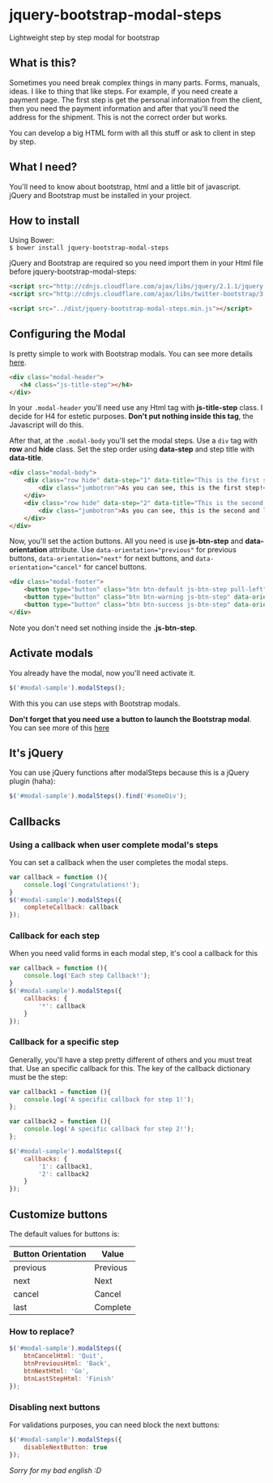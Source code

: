 # jquery-bootstrap-modal-steps
Lightweight step by step modal for bootstrap

## What is this?
Sometimes you need break complex things in many parts. Forms, manuals, ideas. I like to thing that like steps. 
For example, if you need create a payment page. The first step is get the personal information from the client, 
then you need the payment information and after that you'll need the address for the shipment. 
This is not the correct order but works.

You can develop a big HTML form with all this stuff or ask to client in step by step.

## What I need?
You'll need to know about bootstrap, html and a little bit of javascript.
jQuery and Bootstrap must be installed in your project.

## How to install

Using Bower:  
`$ bower install jquery-bootstrap-modal-steps`

jQuery and Bootstrap are required so you need import them in your Html file before jquery-bootstrap-modal-steps:

```html
<script src="http://cdnjs.cloudflare.com/ajax/libs/jquery/2.1.1/jquery.min.js"></script>
<script src="http://cdnjs.cloudflare.com/ajax/libs/twitter-bootstrap/3.2.0/js/bootstrap.min.js"></script>

<script src="../dist/jquery-bootstrap-modal-steps.min.js"></script>
```

## Configuring the Modal

Is pretty simple to work with Bootstrap modals. You can see more details [here](http://getbootstrap.com/javascript/#modals).
 ```html
<div class="modal-header">
    <h4 class="js-title-step"></h4>
</div>
```

In your `.modal-header` you'll need use any Html tag with **js-title-step** class. I decide for H4 for estetic purposes.
**Don't put nothing inside this tag**, the Javascript will do this.

After that, at the `.modal-body` you'll set the modal steps. Use a `div` tag with **row** and **hide** class.
Set the step order using **data-step** and step title with **data-title**.
```html
<div class="modal-body">
    <div class="row hide" data-step="1" data-title="This is the first step!">
        <div class="jumbotron">As you can see, this is the first step!</div>
    </div>
    <div class="row hide" data-step="2" data-title="This is the second and last step!">
        <div class="jumbotron">As you can see, this is the second and last step!</div>
    </div>
</div>
```

Now, you'll set the action buttons. All you need is use **js-btn-step** and **data-orientation** attribute.
Use `data-orientation="previous"` for previous buttons, `data-orientation="next"` for next buttons, and 
`data-orientation="cancel"` for cancel buttons.

```html
<div class="modal-footer">
    <button type="button" class="btn btn-default js-btn-step pull-left" data-orientation="cancel" data-dismiss="modal"></button>
    <button type="button" class="btn btn-warning js-btn-step" data-orientation="previous"></button>
    <button type="button" class="btn btn-success js-btn-step" data-orientation="next"></button>
</div>
```
Note you don't need set nothing inside the **.js-btn-step**.

## Activate modals

You already have the modal, now you'll need activate it.

```javascript
$('#modal-sample').modalSteps();
```

With this you can use steps with Bootstrap modals.

**Don't forget that you need use a button to launch the Bootstrap modal**.
You can see more of this [here](http://getbootstrap.com/javascript/#modals-usage)

## It's jQuery
You can use jQuery functions after modalSteps because this is a jQuery plugin (haha):
```javascript
$('#modal-sample').modalSteps().find('#someDiv');
```

## Callbacks
### Using a callback when user complete modal's steps
You can set a callback when the user completes the modal steps.

```javascript
var callback = function (){
    console.log('Congratulations!');
}
$('#modal-sample').modalSteps({
    completeCallback: callback
});
```

### Callback for each step
When you need valid forms in each modal step, it's cool a callback for this
```javascript
var callback = function (){
    console.log('Each step Callback!');
}
$('#modal-sample').modalSteps({
    callbacks: {
        '*': callback
    }
});
```

### Callback for a specific step
Generally, you'll have a step pretty different of others and you must treat that.
Use an specific callback for this. The key of the callback dictionary must be the step:
```javascript
var callback1 = function (){
    console.log('A specific callback for step 1!');
};

var callback2 = function (){
    console.log('A specific callback for step 2!');
};

$('#modal-sample').modalSteps({
    callbacks: {
        '1': callback1,
        '2': callback2
    }
});
```

## Customize buttons
The default values for buttons is:

Button Orientation | Value
------------------ | -------
previous|Previous
next|Next
cancel|Cancel
last|Complete

### How to replace?
```javascript
$('#modal-sample').modalSteps({
    btnCancelHtml: 'Quit',
    btnPreviousHtml: 'Back',
    btnNextHtml: 'Go',
    btnLastStepHtml: 'Finish'
});
```

### Disabling next buttons
For validations purposes, you can need block the next buttons:
```javascript
$('#modal-sample').modalSteps({
    disableNextButton: true
});
```

*Sorry for my bad english :D* 
